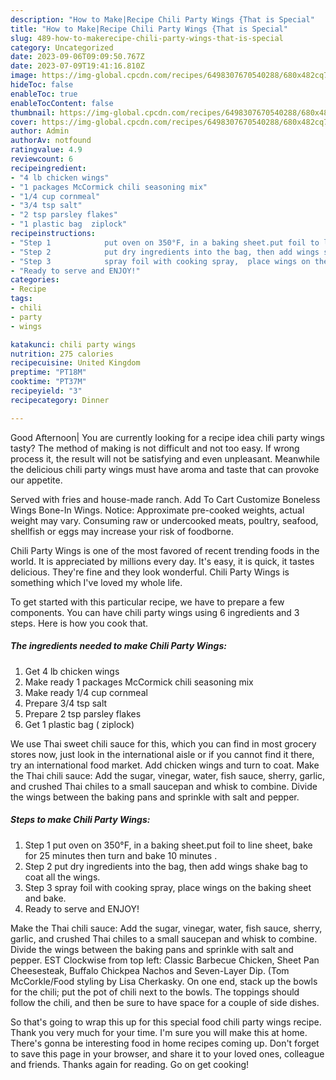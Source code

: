 ```yaml
---
description: "How to Make|Recipe Chili Party Wings {That is Special"
title: "How to Make|Recipe Chili Party Wings {That is Special"
slug: 489-how-to-makerecipe-chili-party-wings-that-is-special
category: Uncategorized
date: 2023-09-06T09:09:50.767Z
date: 2023-07-09T19:41:16.810Z
image: https://img-global.cpcdn.com/recipes/6498307670540288/680x482cq70/chili-party-wings-recipe-main-photo.jpg
hideToc: false
enableToc: true
enableTocContent: false
thumbnail: https://img-global.cpcdn.com/recipes/6498307670540288/680x482cq70/chili-party-wings-recipe-main-photo.jpg
cover: https://img-global.cpcdn.com/recipes/6498307670540288/680x482cq70/chili-party-wings-recipe-main-photo.jpg
author: Admin
authorAv: notfound
ratingvalue: 4.9
reviewcount: 6
recipeingredient:
- "4 lb chicken wings"
- "1 packages McCormick chili seasoning mix"
- "1/4 cup cornmeal"
- "3/4 tsp salt"
- "2 tsp parsley flakes"
- "1 plastic bag  ziplock"
recipeinstructions:
- "Step 1            put oven on 350°F, in a baking sheet.put foil to line sheet, bake for 25 minutes then turn and bake 10 minutes  ."
- "Step 2            put dry ingredients into the bag, then add wings shake bag to coat all the wings."
- "Step 3            spray foil with cooking spray,  place wings on the baking sheet and bake."
- "Ready to serve and ENJOY!"
categories:
- Recipe
tags:
- chili
- party
- wings

katakunci: chili party wings 
nutrition: 275 calories
recipecuisine: United Kingdom
preptime: "PT18M"
cooktime: "PT37M"
recipeyield: "3"
recipecategory: Dinner

---
```



Good Afternoon| You are currently looking for a recipe idea chili party wings tasty? The method of making is not difficult and not too easy. If wrong process it, the result will not be satisfying and even unpleasant. Meanwhile the delicious chili party wings must have aroma and taste that can provoke our appetite.





Served with fries and house-made ranch. Add To Cart Customize Boneless Wings Bone-In Wings. Notice: Approximate pre-cooked weights, actual weight may vary. Consuming raw or undercooked meats, poultry, seafood, shellfish or eggs may increase your risk of foodborne.

Chili Party Wings is one of the most favored of recent trending foods in the world. It is appreciated by millions every day. It's easy, it is quick, it tastes delicious. They're fine and they look wonderful. Chili Party Wings is something which I've loved my whole life.


To get started with this particular recipe, we have to prepare a few components. You can have chili party wings using 6 ingredients and 3 steps. Here is how you cook that.

<!--inarticleads1-->

##### The ingredients needed to make Chili Party Wings:

1. Get 4 lb chicken wings
1. Make ready 1 packages McCormick chili seasoning mix
1. Make ready 1/4 cup cornmeal
1. Prepare 3/4 tsp salt
1. Prepare 2 tsp parsley flakes
1. Get 1 plastic bag ( ziplock)


We use Thai sweet chili sauce for this, which you can find in most grocery stores now, just look in the international aisle or if you cannot find it there, try an international food market. Add chicken wings and turn to coat. Make the Thai chili sauce: Add the sugar, vinegar, water, fish sauce, sherry, garlic, and crushed Thai chiles to a small saucepan and whisk to combine. Divide the wings between the baking pans and sprinkle with salt and pepper. 

<!--inarticleads2-->

##### Steps to make Chili Party Wings:

1. Step 1            put oven on 350°F, in a baking sheet.put foil to line sheet, bake for 25 minutes then turn and bake 10 minutes  .
1. Step 2            put dry ingredients into the bag, then add wings shake bag to coat all the wings.
1. Step 3            spray foil with cooking spray,  place wings on the baking sheet and bake.
1. Ready to serve and ENJOY!

Make the Thai chili sauce: Add the sugar, vinegar, water, fish sauce, sherry, garlic, and crushed Thai chiles to a small saucepan and whisk to combine. Divide the wings between the baking pans and sprinkle with salt and pepper. EST Clockwise from top left: Classic Barbecue Chicken, Sheet Pan Cheesesteak, Buffalo Chickpea Nachos and Seven-Layer Dip. (Tom McCorkle/Food styling by Lisa Cherkasky. On one end, stack up the bowls for the chili; put the pot of chili next to the bowls. The toppings should follow the chili, and then be sure to have space for a couple of side dishes. 

So that's going to wrap this up for this special food chili party wings recipe. Thank you very much for your time. I'm sure you will make this at home. There's gonna be interesting food in home recipes coming up. Don't forget to save this page in your browser, and share it to your loved ones, colleague and friends. Thanks again for reading. Go on get cooking!
